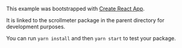 This example was bootstrapped with [Create React App](https://github.com/facebook/create-react-app).

It is linked to the scrollmeter package in the parent directory for development purposes.

You can run `yarn install` and then `yarn start` to test your package.
